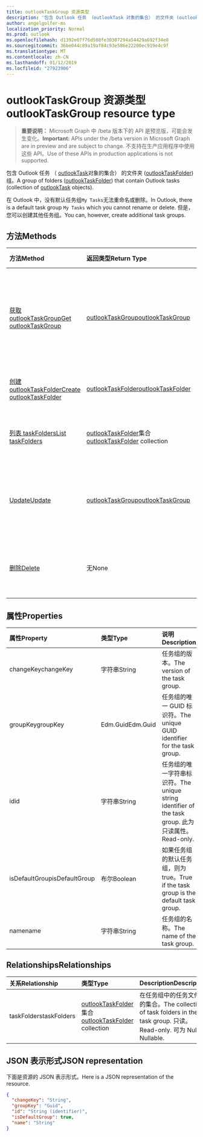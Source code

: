 ```yaml
---
title: outlookTaskGroup 资源类型
description: '包含 Outlook 任务 （outlookTask 对象的集合） 的文件夹 (outlookTaskFolder) 组。 '
author: angelgolfer-ms
localization_priority: Normal
ms.prod: outlook
ms.openlocfilehash: d1392e07f76d508fe30307294a54429a692f34e8
ms.sourcegitcommit: 36be044c89a19af84c93e586e22200ec919e4c9f
ms.translationtype: MT
ms.contentlocale: zh-CN
ms.lasthandoff: 01/12/2019
ms.locfileid: "27923906"
---
```

# <a name="outlooktaskgroup-resource-type"></a><span data-ttu-id="800db-103">outlookTaskGroup 资源类型</span><span class="sxs-lookup"><span data-stu-id="800db-103">outlookTaskGroup resource type</span></span>

> <span data-ttu-id="800db-104">**重要说明：** Microsoft Graph 中 /beta 版本下的 API 是预览版，可能会发生变化。</span><span class="sxs-lookup"><span data-stu-id="800db-104">**Important:** APIs under the /beta version in Microsoft Graph are in preview and are subject to change.</span></span> <span data-ttu-id="800db-105">不支持在生产应用程序中使用这些 API。</span><span class="sxs-lookup"><span data-stu-id="800db-105">Use of these APIs in production applications is not supported.</span></span>

<span data-ttu-id="800db-106">包含 Outlook 任务 （ [outlookTask](outlooktask.md)对象的集合） 的文件夹 ([outlookTaskFolder](outlooktaskfolder.md)) 组。</span><span class="sxs-lookup"><span data-stu-id="800db-106">A group of folders ([outlookTaskFolder](outlooktaskfolder.md)) that contain Outlook tasks (collection of [outlookTask](outlooktask.md) objects).</span></span> 

<span data-ttu-id="800db-107">在 Outlook 中，没有默认任务组`My Tasks`无法重命名或删除。</span><span class="sxs-lookup"><span data-stu-id="800db-107">In Outlook, there is a default task group `My Tasks` which you cannot rename or delete.</span></span> <span data-ttu-id="800db-108">但是，您可以创建其他任务组。</span><span class="sxs-lookup"><span data-stu-id="800db-108">You can, however, create additional task groups.</span></span> 


## <a name="methods"></a><span data-ttu-id="800db-109">方法</span><span class="sxs-lookup"><span data-stu-id="800db-109">Methods</span></span>

| <span data-ttu-id="800db-110">方法</span><span class="sxs-lookup"><span data-stu-id="800db-110">Method</span></span>           | <span data-ttu-id="800db-111">返回类型</span><span class="sxs-lookup"><span data-stu-id="800db-111">Return Type</span></span>    |<span data-ttu-id="800db-112">说明</span><span class="sxs-lookup"><span data-stu-id="800db-112">Description</span></span>|
|:---------------|:--------|:----------|
|[<span data-ttu-id="800db-113">获取 outlookTaskGroup</span><span class="sxs-lookup"><span data-stu-id="800db-113">Get outlookTaskGroup</span></span>](../api/outlooktaskgroup-get.md) | [<span data-ttu-id="800db-114">outlookTaskGroup</span><span class="sxs-lookup"><span data-stu-id="800db-114">outlookTaskGroup</span></span>](outlooktaskgroup.md) |<span data-ttu-id="800db-115">要获取的属性和指定 Outlook 任务组的关系。</span><span class="sxs-lookup"><span data-stu-id="800db-115">Get the properties and relationships of the specified Outlook task group.</span></span>|
|[<span data-ttu-id="800db-116">创建 outlookTaskFolder</span><span class="sxs-lookup"><span data-stu-id="800db-116">Create outlookTaskFolder</span></span>](../api/outlooktaskgroup-post-taskfolders.md) |[<span data-ttu-id="800db-117">outlookTaskFolder</span><span class="sxs-lookup"><span data-stu-id="800db-117">outlookTaskFolder</span></span>](outlooktaskfolder.md)| <span data-ttu-id="800db-118">创建 Outlook 任务文件夹。</span><span class="sxs-lookup"><span data-stu-id="800db-118">Create an Outlook task folder.</span></span>|
|[<span data-ttu-id="800db-119">列表 taskFolders</span><span class="sxs-lookup"><span data-stu-id="800db-119">List taskFolders</span></span>](../api/outlooktaskgroup-list-taskfolders.md) |<span data-ttu-id="800db-120">[outlookTaskFolder](outlooktaskfolder.md)集合</span><span class="sxs-lookup"><span data-stu-id="800db-120">[outlookTaskFolder](outlooktaskfolder.md) collection</span></span>| <span data-ttu-id="800db-121">获取 Outlook 任务文件夹的集合。</span><span class="sxs-lookup"><span data-stu-id="800db-121">Get a collection of Outlook task folders.</span></span>|
|[<span data-ttu-id="800db-122">Update</span><span class="sxs-lookup"><span data-stu-id="800db-122">Update</span></span>](../api/outlooktaskgroup-update.md) | [<span data-ttu-id="800db-123">outlookTaskGroup</span><span class="sxs-lookup"><span data-stu-id="800db-123">outlookTaskGroup</span></span>](outlooktaskgroup.md)  |<span data-ttu-id="800db-124">更新 Outlook 任务组的可写属性。</span><span class="sxs-lookup"><span data-stu-id="800db-124">Update the writable properties of an Outlook task group.</span></span> |
|[<span data-ttu-id="800db-125">删除</span><span class="sxs-lookup"><span data-stu-id="800db-125">Delete</span></span>](../api/outlooktaskgroup-delete.md) | <span data-ttu-id="800db-126">无</span><span class="sxs-lookup"><span data-stu-id="800db-126">None</span></span> |<span data-ttu-id="800db-127">删除指定的 Outlook 任务组。</span><span class="sxs-lookup"><span data-stu-id="800db-127">Delete the specified Outlook task group.</span></span> |

## <a name="properties"></a><span data-ttu-id="800db-128">属性</span><span class="sxs-lookup"><span data-stu-id="800db-128">Properties</span></span>
| <span data-ttu-id="800db-129">属性</span><span class="sxs-lookup"><span data-stu-id="800db-129">Property</span></span>     | <span data-ttu-id="800db-130">类型</span><span class="sxs-lookup"><span data-stu-id="800db-130">Type</span></span>   |<span data-ttu-id="800db-131">说明</span><span class="sxs-lookup"><span data-stu-id="800db-131">Description</span></span>|
|:---------------|:--------|:----------|
|<span data-ttu-id="800db-132">changeKey</span><span class="sxs-lookup"><span data-stu-id="800db-132">changeKey</span></span>|<span data-ttu-id="800db-133">字符串</span><span class="sxs-lookup"><span data-stu-id="800db-133">String</span></span>|<span data-ttu-id="800db-134">任务组的版本。</span><span class="sxs-lookup"><span data-stu-id="800db-134">The version of the task group.</span></span>|
|<span data-ttu-id="800db-135">groupKey</span><span class="sxs-lookup"><span data-stu-id="800db-135">groupKey</span></span>|<span data-ttu-id="800db-136">Edm.Guid</span><span class="sxs-lookup"><span data-stu-id="800db-136">Edm.Guid</span></span>|<span data-ttu-id="800db-137">任务组的唯一 GUID 标识符。</span><span class="sxs-lookup"><span data-stu-id="800db-137">The unique GUID identifier for the task group.</span></span>|
|<span data-ttu-id="800db-138">id</span><span class="sxs-lookup"><span data-stu-id="800db-138">id</span></span>|<span data-ttu-id="800db-139">字符串</span><span class="sxs-lookup"><span data-stu-id="800db-139">String</span></span>|<span data-ttu-id="800db-140">任务组的唯一字符串标识符。</span><span class="sxs-lookup"><span data-stu-id="800db-140">The unique string identifier of the task group.</span></span> <span data-ttu-id="800db-141">此为只读属性。</span><span class="sxs-lookup"><span data-stu-id="800db-141">Read-only.</span></span>|
|<span data-ttu-id="800db-142">isDefaultGroup</span><span class="sxs-lookup"><span data-stu-id="800db-142">isDefaultGroup</span></span>|<span data-ttu-id="800db-143">布尔</span><span class="sxs-lookup"><span data-stu-id="800db-143">Boolean</span></span>|<span data-ttu-id="800db-144">如果任务组的默认任务组，则为 true。</span><span class="sxs-lookup"><span data-stu-id="800db-144">True if the task group is the default task group.</span></span>|
|<span data-ttu-id="800db-145">name</span><span class="sxs-lookup"><span data-stu-id="800db-145">name</span></span>|<span data-ttu-id="800db-146">字符串</span><span class="sxs-lookup"><span data-stu-id="800db-146">String</span></span>|<span data-ttu-id="800db-147">任务组的名称。</span><span class="sxs-lookup"><span data-stu-id="800db-147">The name of the task group.</span></span>|

## <a name="relationships"></a><span data-ttu-id="800db-148">Relationships</span><span class="sxs-lookup"><span data-stu-id="800db-148">Relationships</span></span>
| <span data-ttu-id="800db-149">关系</span><span class="sxs-lookup"><span data-stu-id="800db-149">Relationship</span></span> | <span data-ttu-id="800db-150">类型</span><span class="sxs-lookup"><span data-stu-id="800db-150">Type</span></span>   |<span data-ttu-id="800db-151">Description</span><span class="sxs-lookup"><span data-stu-id="800db-151">Description</span></span>|
|:---------------|:--------|:----------|
|<span data-ttu-id="800db-152">taskFolders</span><span class="sxs-lookup"><span data-stu-id="800db-152">taskFolders</span></span>|<span data-ttu-id="800db-153">[outlookTaskFolder](outlooktaskfolder.md)集合</span><span class="sxs-lookup"><span data-stu-id="800db-153">[outlookTaskFolder](outlooktaskfolder.md) collection</span></span>| <span data-ttu-id="800db-154">在任务组中的任务文件夹的集合。</span><span class="sxs-lookup"><span data-stu-id="800db-154">The collection of task folders in the task group.</span></span> <span data-ttu-id="800db-155">只读。</span><span class="sxs-lookup"><span data-stu-id="800db-155">Read-only.</span></span> <span data-ttu-id="800db-156">可为 Null。</span><span class="sxs-lookup"><span data-stu-id="800db-156">Nullable.</span></span>|

## <a name="json-representation"></a><span data-ttu-id="800db-157">JSON 表示形式</span><span class="sxs-lookup"><span data-stu-id="800db-157">JSON representation</span></span>
<span data-ttu-id="800db-158">下面是资源的 JSON 表示形式。</span><span class="sxs-lookup"><span data-stu-id="800db-158">Here is a JSON representation of the resource.</span></span>

<!-- {
  "blockType": "resource",
  "optionalProperties": [

  ],
  "@odata.type": "microsoft.graph.outlookTaskGroup"
}-->

```json
{
  "changeKey": "String",
  "groupKey": "Guid",
  "id": "String (identifier)",
  "isDefaultGroup": true,
  "name": "String"
}

```

<!-- uuid: 8fcb5dbc-d5aa-4681-8e31-b001d5168d79
2015-10-25 14:57:30 UTC -->
<!-- {
  "type": "#page.annotation",
  "description": "outlookTaskGroup resource",
  "keywords": "",
  "section": "documentation",
  "tocPath": ""
}-->
